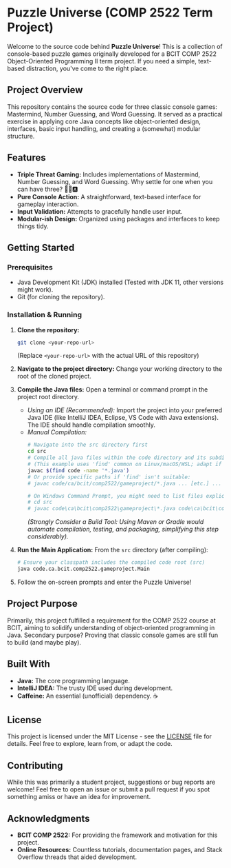 # Puzzle Universe (COMP 2522 Term Project)

Welcome to the source code behind **Puzzle Universe**! This is a collection of console-based puzzle games originally developed for a BCIT COMP 2522 Object-Oriented Programming II term project. If you need a simple, text-based distraction, you've come to the right place.

## Project Overview

This repository contains the source code for three classic console games: Mastermind, Number Guessing, and Word Guessing. It served as a practical exercise in applying core Java concepts like object-oriented design, interfaces, basic input handling, and creating a (somewhat) modular structure.

## Features

*   **Triple Threat Gaming:** Includes implementations of Mastermind, Number Guessing, and Word Guessing. Why settle for one when you can have three? 🎲🔢🅰️
*   **Pure Console Action:** A straightforward, text-based interface for gameplay interaction.
*   **Input Validation:** Attempts to gracefully handle user input.
*   **Modular-ish Design:** Organized using packages and interfaces to keep things tidy.

## Getting Started

### Prerequisites

*   Java Development Kit (JDK) installed (Tested with JDK 11, other versions might work).
*   Git (for cloning the repository).

### Installation & Running

1.  **Clone the repository:**
    ```bash
    git clone <your-repo-url> 
    ```
    (Replace `<your-repo-url>` with the actual URL of this repository)
2.  **Navigate to the project directory:** Change your working directory to the root of the cloned project.
3.  **Compile the Java files:** Open a terminal or command prompt in the project root directory.
    *   *Using an IDE (Recommended):* Import the project into your preferred Java IDE (like IntelliJ IDEA, Eclipse, VS Code with Java extensions). The IDE should handle compilation smoothly.
    *   *Manual Compilation:*
        ```bash
        # Navigate into the src directory first
        cd src 
        # Compile all java files within the code directory and its subdirectories
        # (This example uses 'find' common on Linux/macOS/WSL; adapt if needed)
        javac $(find code -name '*.java') 
        # Or provide specific paths if 'find' isn't suitable:
        # javac code/ca/bcit/comp2522/gameproject/*.java ... [etc.] ...

        # On Windows Command Prompt, you might need to list files explicitly:
        # cd src
        # javac code\ca\bcit\comp2522\gameproject\*.java code\ca\bcit\comp2522\gameproject\mastermind\*.java ... [etc.] ...
        ```
        *(Strongly Consider a Build Tool: Using Maven or Gradle would automate compilation, testing, and packaging, simplifying this step considerably).*

4.  **Run the Main Application:** From the `src` directory (after compiling):
    ```bash
    # Ensure your classpath includes the compiled code root (src)
    java code.ca.bcit.comp2522.gameproject.Main 
    ```
5.  Follow the on-screen prompts and enter the Puzzle Universe!

## Project Purpose

Primarily, this project fulfilled a requirement for the COMP 2522 course at BCIT, aiming to solidify understanding of object-oriented programming in Java. Secondary purpose? Proving that classic console games are still fun to build (and maybe play).

## Built With

*   **Java:** The core programming language.
*   **IntelliJ IDEA:** The trusty IDE used during development.
*   **Caffeine:** An essential (unofficial) dependency. ☕

## License

This project is licensed under the MIT License - see the [LICENSE](LICENSE) file for details. Feel free to explore, learn from, or adapt the code.

## Contributing

While this was primarily a student project, suggestions or bug reports are welcome! Feel free to open an issue or submit a pull request if you spot something amiss or have an idea for improvement.

## Acknowledgments

*   **BCIT COMP 2522:** For providing the framework and motivation for this project.
*   **Online Resources:** Countless tutorials, documentation pages, and Stack Overflow threads that aided development.


